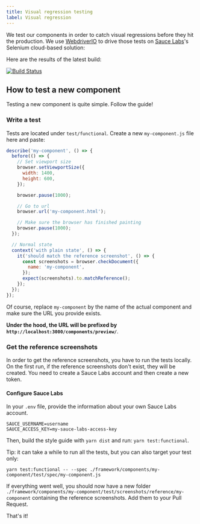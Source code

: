 ```yaml
---
title: Visual regression testing
label: Visual regression
---
```


We test our components in order to catch visual regressions before they hit the production. We use [WebdriverIO](http://webdriver.io/) to drive those tests on [Sauce Labs](https://saucelabs.com/)'s Selenium cloud-based solution:

Here are the results of the latest build:

[![Build Status](https://saucelabs.com/browser-matrix/europa-component-library.svg)](https://saucelabs.com/u/europa-component-library)

## How to test a new component

Testing a new component is quite simple. Follow the guide!

### Write a test

Tests are located under `test/functional`. Create a new `my-component.js` file here and paste:

```js
describe('my-component', () => {
  before(() => {
    // Set viewport size
    browser.setViewportSize({
      width: 1400,
      height: 600,
    });

    browser.pause(1000);

    // Go to url
    browser.url('my-component.html');

    // Make sure the browser has finished painting
    browser.pause(1000);
  });

  // Normal state
  context('with plain state', () => {
    it('should match the reference screenshot', () => {
      const screenshots = browser.checkDocument({
        name: 'my-component',
      });
      expect(screenshots).to.matchReference();
    });
  });
});
```

Of course, replace `my-component` by the name of the actual component and make sure the URL you provide exists.

**Under the hood, the URL will be prefixed by `http://localhost:3000/components/preview/`**.

### Get the reference screenshots

In order to get the reference screenshots, you have to run the tests locally. On the first run, if the reference screenshots don't exist, they will be created. You need to create a Sauce Labs account and then create a new token.

#### Configure Sauce Labs

In your `.env` file, provide the information about your own Sauce Labs account.

```shell
SAUCE_USERNAME=username
SAUCE_ACCESS_KEY=my-sauce-labs-access-key
```

Then, build the style guide with `yarn dist` and run: `yarn test:functional`.

Tip: it can take a while to run all the tests, but you can also target your test only:

```shell
yarn test:functional -- --spec ./framework/components/my-component/test/spec/my-component.js
```

If everything went well, you should now have a new folder `./framework/components/my-component/test/screenshots/reference/my-component` containing the reference screenshots. Add them to your Pull Request.

That's it!
